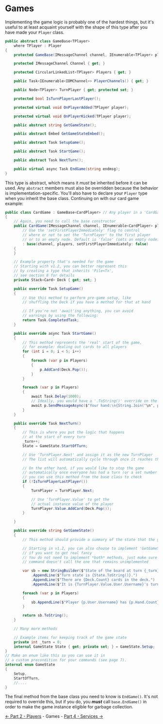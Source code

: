 ﻿Games
=====

Implementing the game logic is probably one of the hardest things,
but it's useful to at least acquaint yourself with the shape
of this type after you have made your `Player` class.
```cs
public abstract class GameBase<TPlayer>
    where TPlayer : Player
{
    protected GameBase(IMessageChannel channel, IEnumerable<TPlayer> players, bool setFirstPlayerImmediately = false);

    protected IMessageChannel Channel { get; }

    protected CircularLinkedList<TPlayer> Players { get; }

    public Task<IEnumerable<IDMChannel>> PlayerChannels() { get; }

    public Node<TPlayer> TurnPlayer { get; protected set; }

    protected bool IsTurnPlayerLastPlayer();

    protected virtual void OnPlayerAdded(TPlayer player);

    protected virtual void OnPlayerKicked(TPlayer player);

    public abstract string GetGameState();

    public abstract Embed GetGameStateEmbed();

    public abstract Task SetupGame();

    public abstract Task StartGame();

    public abstract Task NextTurn();

    public virtual async Task EndGame(string endmsg);
}
```

This type is abstract, which means it *must* be inherited before it can be used.
Any `abstract` members must also be overridden because the behavior is implementation-specific.
You'll also have to declare your `Player` type when you inherit the base class.
Continuing on with our card game example:
```cs
public class CardGame : GameBase<CardPlayer> // Any player in a 'CardGame' is of type 'CardPlayer'
{
    // Again, you need to call the base constructor
    public CardGame(IMessageChannel channel, IEnumerable<CardPlayer> players)
        // Use the 'setFirstPlayerImmediately' flag to control
        // where or not to set the 'TurnPlayer' to the first player
        // or to an empty node. Default is 'false' (sets an empty node).
        : base(channel, players, setFirstPlayerImmediately: false)
    {
    }

    // Example property that's needed for the game
    // Starting with v1.2, you can better represent this
    // by creating a type that inherits 'Pile<T>',
    // see section 8 for details
    private Stack<Card> Deck { get; set; }

    public override Task SetupGame()
    {
        // Use this method to perform pre-game setup, like
        // shuffling the Deck if you have a method for that at hand

        // If you're not 'await'ing anything, you can avoid
        // warnings by using the following:
        return Task.CompletedTask;
    }

    public override async Task StartGame()
    {
        // This method represents the 'real' start of the game,
        // for example: dealing out cards to all players
        for (int i = 0; i < 5; i++)
        {
            foreach (var p in Players)
            {
                p.AddCard(Deck.Pop());
            }
        }

        foreach (var p in Players)
        {
            await Task.Delay(1000);
            // Ideally, you would have a '.ToString()' override on the 'Card' type for this
            await p.SendMessageAsync($"Your hand:\n{String.Join("\n", p.Hand)}");
        }
    }

    public override Task NextTurn()
    {
        // This is where you put the logic that happens
        // at the start of every turn
        _turn++;
        State = GameState.StartOfTurn;

        // Use 'TurnPlayer.Next' and assign it as the new TurnPlayer
        // The list will automatically cycle through once it reaches the end

        // On the other hand, if you would like to stop the game
        // automatically once everyone has had a turn (or a set number of turns),
        // you can use this method from the base class to check
        if (!IsTurnPlayerLastPlayer())
        {
            TurnPlayer = TurnPlayer.Next;

            // Use 'TurnPlayer.Value' to get the
            // actual instance value of the player
            TurnPlayer.Value.AddCard(Deck.Pop());
        }

    }

    public override string GetGameState()
    {
        // This method should provide a summary of the state that the game is in

        // Starting in v1.2, you can also choose to implement 'GetGameStateEmbed()' instead
        // if you want to get real fancy
        // You do not need to implement *both* methods, just make sure that your
        // command doesn't call the one that remains unimplemented

        var sb = new StringBuilder($"State of the board at turn {_turn}:\n")
            .AppendLine($"Turn state is {State.ToString()}.")
            .AppendLine($"There are {Deck.Count} cards in the deck.")
            .AppendLine($"It is {TurnPlayer.Value.User.Username}'s turn.");

        foreach (var p in Players)
        {
            sb.AppendLine($"Player {p.User.Username} has {p.Hand.Count} cards in hand.");
        }

        return sb.ToString();
    }

    // Many more methods

    // Example items for keeping track of the game state
    private int _turn = 0;
    internal GameState State { get; private set; } = GameState.Setup;
}
// Make an enum like this so you can use it in
// a custom precondition for your commands (see page 7).
internal enum GameState
{
    Setup,
    StartOfTurn,
    //....
}
```

The final method from the base class you need to know is `EndGame()`.
It's not required to override this, but if you do, you ***must*** call
`base.EndGame()` in order to make the game instance eligible for garbage collection.

[<- Part 2 - Players](2-Players.md) - Games - [Part 4 - Services ->](4-Services.md)
